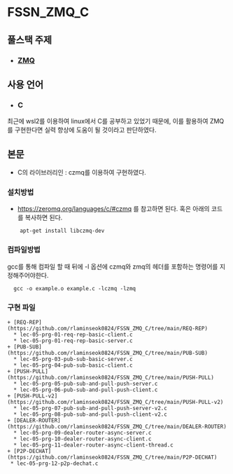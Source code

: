 # FSSN_ZMQ_C

## 풀스택 주제
 * ### [ZMQ](https://zeromq.org/)

## 사용 언어
* ### C

최근에 wsl2를 이용하여 linux에서 C를 공부하고 있었기 때문에, 이를 활용하여 ZMQ를 구현한다면 실력 향상에 도움이 될 것이라고 판단하였다.

## 본문
  * C의 라이브러리인 : czmq를 이용하여 구현하였다.

  ### 설치방법
  * https://zeromq.org/languages/c/#czmq 를 참고하면 된다. 혹은 아래의 코드를 복사하면 된다.
``` 
    apt-get install libczmq-dev
```
  ### 컴파일방법
  gcc를 통해 컴파일 할 때 뒤에 -l 옵션에 czmq와 zmq의 헤더를 포함하는 명령어를 지정해주어야한다.

  ```
    gcc -o example.o example.c -lczmq -lzmq
  ```

  ### 구현 파일
    + [REQ-REP](https://github.com/rlaminseok0824/FSSN_ZMQ_C/tree/main/REQ-REP)
      * lec-05-prg-01-req-rep-basic-client.c
      * lec-05-prg-01-req-rep-basic-server.c
    + [PUB-SUB](https://github.com/rlaminseok0824/FSSN_ZMQ_C/tree/main/PUB-SUB)
      * lec-05-prg-03-pub-sub-basic-server.c
      * lec-05-prg-04-pub-sub-basic-client.c
    + [PUSH-PULL](https://github.com/rlaminseok0824/FSSN_ZMQ_C/tree/main/PUSH-PULL)
      * lec-05-prg-05-pub-sub-and-pull-push-server.c
      * lec-05-prg-06-pub-sub-and-pull-push-client.c
    + [PUSH-PULL-v2](https://github.com/rlaminseok0824/FSSN_ZMQ_C/tree/main/PUSH-PULL-v2)
      * lec-05-prg-07-pub-sub-and-pull-push-server-v2.c
      * lec-05-prg-08-pub-sub-and-pull-push-client-v2.c
    + [DEALER-ROUTER](https://github.com/rlaminseok0824/FSSN_ZMQ_C/tree/main/DEALER-ROUTER)
      * lec-05-prg-09-dealer-router-async-server.c
      * lec-05-prg-10-dealer-router-async-client.c
      * lec-05-prg-11-dealer-router-async-client-thread.c
    + [P2P-DECHAT](https://github.com/rlaminseok0824/FSSN_ZMQ_C/tree/main/P2P-DECHAT)
     * lec-05-prg-12-p2p-dechat.c

 



